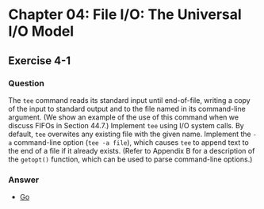 # Chapter 04: File I/O: The Universal I/O Model

## Exercise 4-1

### Question

The `tee` command reads its standard input until end-of-file, writing a copy of
the input to standard output and to the file named in its command-line
argument. (We show an example of the use of this command when we discuss FIFOs
in Section 44.7.) Implement `tee` using I/O system calls. By default, `tee`
overwites any existing file with the given name. Implement the `-a`
command-line option (`tee -a file`), which causes `tee` to append text to the
end of a file if it already exists. (Refer to Appendix B for a description of
the `getopt()` function, which can be used to parse command-line options.)

### Answer

- [Go](go/cmd/tee)
